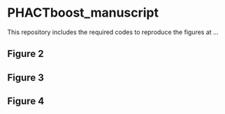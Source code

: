 # PHACTboost_manuscript

This repository includes the required codes to reproduce the figures at ...

## Figure 2

## Figure 3

## Figure 4
